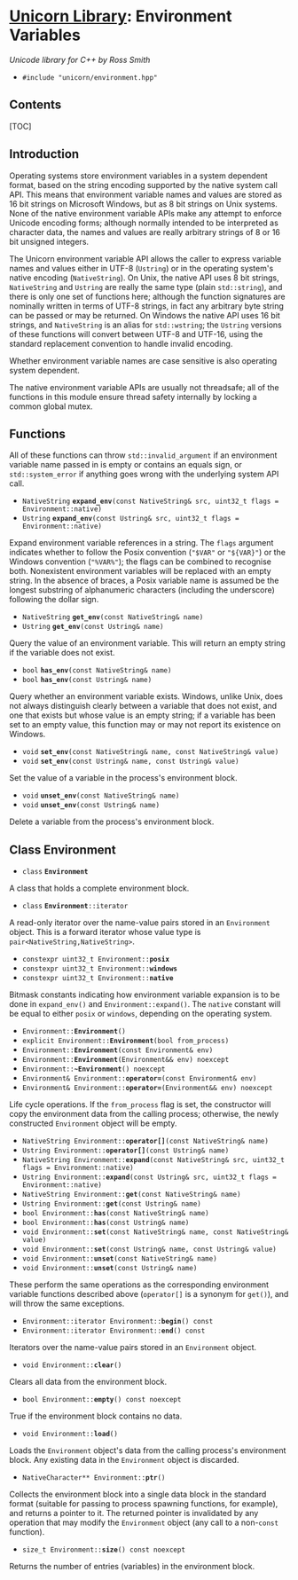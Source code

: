 # [Unicorn Library](index.html): Environment Variables #

_Unicode library for C++ by Ross Smith_

* `#include "unicorn/environment.hpp"`

## Contents ##

[TOC]

## Introduction ##

Operating systems store environment variables in a system dependent format,
based on the string encoding supported by the native system call API. This
means that environment variable names and values are stored as 16 bit strings
on Microsoft Windows, but as 8 bit strings on Unix systems. None of the native
environment variable APIs make any attempt to enforce Unicode encoding forms;
although normally intended to be interpreted as character data, the names and
values are really arbitrary strings of 8 or 16 bit unsigned integers.

The Unicorn environment variable API allows the caller to express variable
names and values either in UTF-8 (`Ustring`) or in the operating system's
native encoding (`NativeString`). On Unix, the native API uses 8 bit strings,
`NativeString` and `Ustring` are really the same type (plain `std::string`),
and there is only one set of functions here; although the function signatures
are nominally written in terms of UTF-8 strings, in fact any arbitrary byte
string can be passed or may be returned. On Windows the native API uses 16 bit
strings, and `NativeString` is an alias for `std::wstring`; the `Ustring`
versions of these functions will convert between UTF-8 and UTF-16, using the
standard replacement convention to handle invalid encoding.

Whether environment variable names are case sensitive is also operating system
dependent.

The native environment variable APIs are usually not threadsafe; all of the
functions in this module ensure thread safety internally by locking a common
global mutex.

## Functions ##

All of these functions can throw `std::invalid_argument` if an environment
variable name passed in is empty or contains an equals sign, or
`std::system_error` if anything goes wrong with the underlying system API
call.

* `NativeString` **`expand_env`**`(const NativeString& src, uint32_t flags = Environment::native)`
* `Ustring` **`expand_env`**`(const Ustring& src, uint32_t flags = Environment::native)`

Expand environment variable references in a string. The `flags` argument
indicates whether to follow the Posix convention (`"$VAR"` or `"${VAR}"`) or
the Windows convention (`"%VAR%"`); the flags can be combined to recognise
both. Nonexistent environment variables will be replaced with an empty string.
In the absence of braces, a Posix variable name is assumed be the longest
substring of alphanumeric characters (including the underscore) following the
dollar sign.

* `NativeString` **`get_env`**`(const NativeString& name)`
* `Ustring` **`get_env`**`(const Ustring& name)`

Query the value of an environment variable. This will return an empty string
if the variable does not exist.

* `bool` **`has_env`**`(const NativeString& name)`
* `bool` **`has_env`**`(const Ustring& name)`

Query whether an environment variable exists. Windows, unlike Unix, does not
always distinguish clearly between a variable that does not exist, and one
that exists but whose value is an empty string; if a variable has been set to
an empty value, this function may or may not report its existence on Windows.

* `void` **`set_env`**`(const NativeString& name, const NativeString& value)`
* `void` **`set_env`**`(const Ustring& name, const Ustring& value)`

Set the value of a variable in the process's environment block.

* `void` **`unset_env`**`(const NativeString& name)`
* `void` **`unset_env`**`(const Ustring& name)`

Delete a variable from the process's environment block.

## Class Environment ##

* `class` **`Environment`**

A class that holds a complete environment block.

* `class` **`Environment`**`::iterator`

A read-only iterator over the name-value pairs stored in an `Environment`
object. This is a forward iterator whose value type is
`pair<NativeString,NativeString>`.

* `constexpr uint32_t Environment::`**`posix`**
* `constexpr uint32_t Environment::`**`windows`**
* `constexpr uint32_t Environment::`**`native`**

Bitmask constants indicating how environment variable expansion is to be done
in `expand_env()` and `Environment::expand()`. The `native` constant will be
equal to either `posix` or `windows`, depending on the operating system.

* `Environment::`**`Environment`**`()`
* `explicit Environment::`**`Environment`**`(bool from_process)`
* `Environment::`**`Environment`**`(const Environment& env)`
* `Environment::`**`Environment`**`(Environment&& env) noexcept`
* `Environment::`**`~Environment`**`() noexcept`
* `Environment& Environment::`**`operator=`**`(const Environment& env)`
* `Environment& Environment::`**`operator=`**`(Environment&& env) noexcept`

Life cycle operations. If the `from_process` flag is set, the constructor will
copy the environment data from the calling process; otherwise, the newly
constructed `Environment` object will be empty.

* `NativeString Environment::`**`operator[]`**`(const NativeString& name)`
* `Ustring Environment::`**`operator[]`**`(const Ustring& name)`
* `NativeString Environment::`**`expand`**`(const NativeString& src, uint32_t flags = Environment::native)`
* `Ustring Environment::`**`expand`**`(const Ustring& src, uint32_t flags = Environment::native)`
* `NativeString Environment::`**`get`**`(const NativeString& name)`
* `Ustring Environment::`**`get`**`(const Ustring& name)`
* `bool Environment::`**`has`**`(const NativeString& name)`
* `bool Environment::`**`has`**`(const Ustring& name)`
* `void Environment::`**`set`**`(const NativeString& name, const NativeString& value)`
* `void Environment::`**`set`**`(const Ustring& name, const Ustring& value)`
* `void Environment::`**`unset`**`(const NativeString& name)`
* `void Environment::`**`unset`**`(const Ustring& name)`

These perform the same operations as the corresponding environment variable
functions described above (`operator[]` is a synonym for `get()`), and will
throw the same exceptions.

* `Environment::iterator Environment::`**`begin`**`() const`
* `Environment::iterator Environment::`**`end`**`() const`

Iterators over the name-value pairs stored in an `Environment` object.

* `void Environment::`**`clear`**`()`

Clears all data from the environment block.

* `bool Environment::`**`empty`**`() const noexcept`

True if the environment block contains no data.

* `void Environment::`**`load`**`()`

Loads the `Environment` object's data from the calling process's environment
block. Any existing data in the `Environment` object is discarded.

* `NativeCharacter** Environment::`**`ptr`**`()`

Collects the environment block into a single data block in the standard format
(suitable for passing to process spawning functions, for example), and returns
a pointer to it. The returned pointer is invalidated by any operation that may
modify the `Environment` object (any call to a non-`const` function).

* `size_t Environment::`**`size`**`() const noexcept`

Returns the number of entries (variables) in the environment block.
